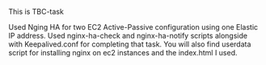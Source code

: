 This is TBC-task

Used Nging HA for two EC2 Active-Passive configuration using one Elastic IP address. Used nginx-ha-check and nginx-ha-notify scripts alongside with Keepalived.conf for completing that task.
You will also find userdata script for installing nginx on ec2 instances and the index.html I used.
